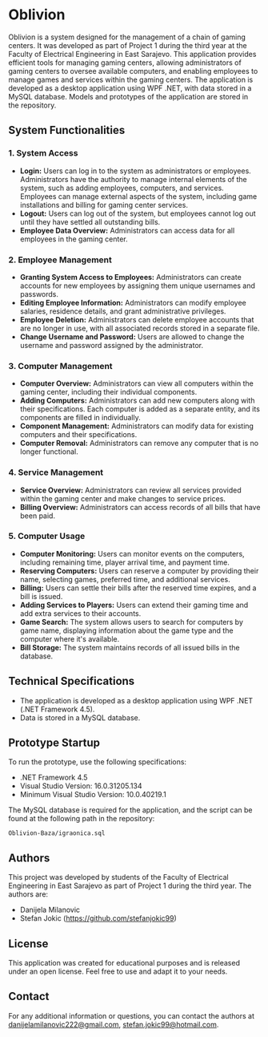 # Oblivion

Oblivion is a system designed for the management of a chain of gaming centers. It was developed as part of Project 1 during the third year at the Faculty of Electrical Engineering in East Sarajevo. This application provides efficient tools for managing gaming centers, allowing administrators of gaming centers to oversee available computers, and enabling employees to manage games and services within the gaming centers. The application is developed as a desktop application using WPF .NET, with data stored in a MySQL database. Models and prototypes of the application are stored in the repository.

## System Functionalities

### 1. System Access
- **Login:** Users can log in to the system as administrators or employees. Administrators have the authority to manage internal elements of the system, such as adding employees, computers, and services. Employees can manage external aspects of the system, including game installations and billing for gaming center services.
- **Logout:** Users can log out of the system, but employees cannot log out until they have settled all outstanding bills.
- **Employee Data Overview:** Administrators can access data for all employees in the gaming center.

### 2. Employee Management
- **Granting System Access to Employees:** Administrators can create accounts for new employees by assigning them unique usernames and passwords.
- **Editing Employee Information:** Administrators can modify employee salaries, residence details, and grant administrative privileges.
- **Employee Deletion:** Administrators can delete employee accounts that are no longer in use, with all associated records stored in a separate file.
- **Change Username and Password:** Users are allowed to change the username and password assigned by the administrator.

### 3. Computer Management
- **Computer Overview:** Administrators can view all computers within the gaming center, including their individual components.
- **Adding Computers:** Administrators can add new computers along with their specifications. Each computer is added as a separate entity, and its components are filled in individually.
- **Component Management:** Administrators can modify data for existing computers and their specifications.
- **Computer Removal:** Administrators can remove any computer that is no longer functional.

### 4. Service Management
- **Service Overview:** Administrators can review all services provided within the gaming center and make changes to service prices.
- **Billing Overview:** Administrators can access records of all bills that have been paid.

### 5. Computer Usage
- **Computer Monitoring:** Users can monitor events on the computers, including remaining time, player arrival time, and payment time.
- **Reserving Computers:** Users can reserve a computer by providing their name, selecting games, preferred time, and additional services.
- **Billing:** Users can settle their bills after the reserved time expires, and a bill is issued.
- **Adding Services to Players:** Users can extend their gaming time and add extra services to their accounts.
- **Game Search:** The system allows users to search for computers by game name, displaying information about the game type and the computer where it's available.
- **Bill Storage:** The system maintains records of all issued bills in the database.

## Technical Specifications

- The application is developed as a desktop application using WPF .NET (.NET Framework 4.5).
- Data is stored in a MySQL database.

## Prototype Startup

To run the prototype, use the following specifications:

- .NET Framework 4.5
- Visual Studio Version: 16.0.31205.134
- Minimum Visual Studio Version: 10.0.40219.1

The MySQL database is required for the application, and the script can be found at the following path in the repository: 

`Oblivion-Baza/igraonica.sql`

## Authors

This project was developed by students of the Faculty of Electrical Engineering in East Sarajevo as part of Project 1 during the third year. The authors are:

- Danijela Milanovic
- Stefan Jokic (https://github.com/stefanjokic99)

## License

This application was created for educational purposes and is released under an open license. Feel free to use and adapt it to your needs.

## Contact

For any additional information or questions, you can contact the authors at danijelamilanovic222@gmail.com, stefan.jokic99@hotmail.com.
